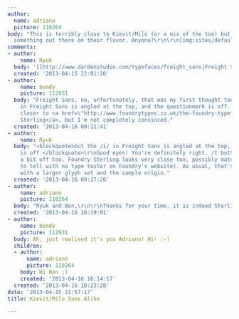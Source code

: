 ```yaml
---
author:
  name: adriano
  picture: 110264
body: "This is terribly close to Kievit/Milo (or a mix of the too) but maybe there's
  something out there on their flavor. Anyone?\r\n\r\n[img:sites/default/files/old-images/kids_6498.png]\r\n\r\n"
comments:
- author:
    name: Ryuk
  body: '[[http://www.dardenstudio.com/typefaces/freight_sans|Freight Sans]] may be?'
  created: '2013-04-15 22:01:26'
- author:
    name: bendy
    picture: 112931
  body: "Freight Sans, no, unfortunately, that was my first thought too, but the /i/
    in Freight Sans is angled at the top, and the questionmark is off. \r\n\r\nPerhaps
    closer to <a href=\"http://www.foundrytypes.co.uk/the-foundry-typefaces/sans/params/foundry-sterling/opentype/level-1/demi\">Foundry
    Sterling</a>, but I'm not completely convinced."
  created: '2013-04-16 00:11:41'
- author:
    name: Ryuk
  body: "<blockquote>but the /i/ in Freight Sans is angled at the top, and the questionmark
    is off.</blockquote>\r\nGood eyes! You're definitely right. /t bottom finial looks
    a bit off too. Foundry Sterling looks very close too, possibly matching (hard
    to tell with no type tester on Foundry's website). As usual, that's probably easier
    with a larger glyph set and the sample origin."
  created: '2013-04-16 09:27:26'
- author:
    name: adriano
    picture: 110264
  body: "Ryuk and Ben,\r\n\r\nThanks for your time, it is indeed Sterling! ;)\r\na,\r\n[img:sites/default/files/old-images/sterling_4127.jpg]"
  created: '2013-04-16 10:19:01'
- author:
    name: bendy
    picture: 112931
  body: Ah, just realised it's you Adriano! Hi! :-)
  children:
  - author:
      name: adriano
      picture: 110264
    body: Hi Ben ;)
    created: '2013-04-16 16:14:17'
  created: '2013-04-16 10:23:28'
date: '2013-04-15 21:57:17'
title: Kievit/Milo Sans Alike

---
```

